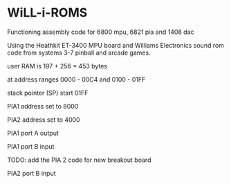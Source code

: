 # WiLL-i-ROMS
Functioning assembly code for 6800 mpu, 6821 pia and 1408 dac

Using the Heathkit ET-3400 MPU board and Williams Electronics sound rom code from systems 3-7 pinball and arcade games.

user RAM is 197 + 256 = 453 bytes

at address ranges 0000 - 00C4 and 0100 - 01FF

stack pointer (SP) start 01FF

PIA1 address set to 8000

PIA2 address set to 4000

PIA1 port A output

PIA1 port B input

TODO: add the PIA 2 code for new breakout board

PIA2 port B input
